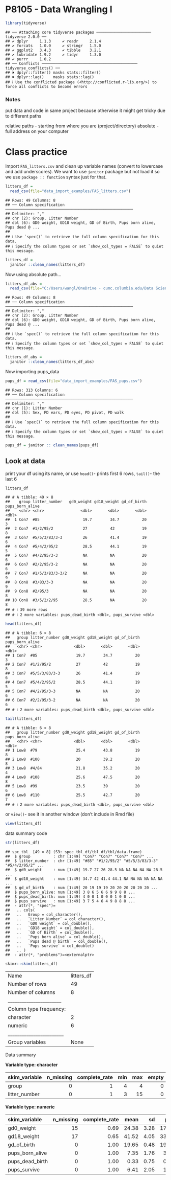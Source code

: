 P8105 - Data Wrangling I
================

``` r
library(tidyverse)
```

    ## ── Attaching core tidyverse packages ──────────────────────── tidyverse 2.0.0 ──
    ## ✔ dplyr     1.1.3     ✔ readr     2.1.4
    ## ✔ forcats   1.0.0     ✔ stringr   1.5.0
    ## ✔ ggplot2   3.4.3     ✔ tibble    3.2.1
    ## ✔ lubridate 1.9.2     ✔ tidyr     1.3.0
    ## ✔ purrr     1.0.2     
    ## ── Conflicts ────────────────────────────────────────── tidyverse_conflicts() ──
    ## ✖ dplyr::filter() masks stats::filter()
    ## ✖ dplyr::lag()    masks stats::lag()
    ## ℹ Use the conflicted package (<http://conflicted.r-lib.org/>) to force all conflicts to become errors

### Notes

put data and code in same project because otherwise it might get tricky
due to different paths

relative paths - starting from where you are (project/directory)
absolute - full address on your computer

# Class practice

Import `FAS_litters.csv` and clean up variable names (convert to
lowercase and add underscores). We want to use `janitor` package but not
load it so we use `package :: function` syntax just for that.

``` r
litters_df =
  read_csv(file="data_import_examples/FAS_litters.csv")
```

    ## Rows: 49 Columns: 8
    ## ── Column specification ────────────────────────────────────────────────────────
    ## Delimiter: ","
    ## chr (2): Group, Litter Number
    ## dbl (6): GD0 weight, GD18 weight, GD of Birth, Pups born alive, Pups dead @ ...
    ## 
    ## ℹ Use `spec()` to retrieve the full column specification for this data.
    ## ℹ Specify the column types or set `show_col_types = FALSE` to quiet this message.

``` r
litters_df = 
  janitor ::clean_names(litters_df)
```

Now using absolute path…

``` r
litters_df_abs =
  read_csv(file="C:/Users/wangl/OneDrive - cumc.columbia.edu/Data Science/Class/datawrangling_i/data_import_examples/FAS_litters.csv")
```

    ## Rows: 49 Columns: 8
    ## ── Column specification ────────────────────────────────────────────────────────
    ## Delimiter: ","
    ## chr (2): Group, Litter Number
    ## dbl (6): GD0 weight, GD18 weight, GD of Birth, Pups born alive, Pups dead @ ...
    ## 
    ## ℹ Use `spec()` to retrieve the full column specification for this data.
    ## ℹ Specify the column types or set `show_col_types = FALSE` to quiet this message.

``` r
litters_df_abs = 
  janitor ::clean_names(litters_df_abs)
```

Now importing pups_data

``` r
pups_df = read_csv(file="data_import_examples/FAS_pups.csv")
```

    ## Rows: 313 Columns: 6
    ## ── Column specification ────────────────────────────────────────────────────────
    ## Delimiter: ","
    ## chr (1): Litter Number
    ## dbl (5): Sex, PD ears, PD eyes, PD pivot, PD walk
    ## 
    ## ℹ Use `spec()` to retrieve the full column specification for this data.
    ## ℹ Specify the column types or set `show_col_types = FALSE` to quiet this message.

``` r
pups_df = janitor :: clean_names(pups_df)
```

## Look at data

print your df using its name, or use `head()`- prints first 6 rows,
`tail()`- the last 6

``` r
litters_df
```

    ## # A tibble: 49 × 8
    ##    group litter_number   gd0_weight gd18_weight gd_of_birth pups_born_alive
    ##    <chr> <chr>                <dbl>       <dbl>       <dbl>           <dbl>
    ##  1 Con7  #85                   19.7        34.7          20               3
    ##  2 Con7  #1/2/95/2             27          42            19               8
    ##  3 Con7  #5/5/3/83/3-3         26          41.4          19               6
    ##  4 Con7  #5/4/2/95/2           28.5        44.1          19               5
    ##  5 Con7  #4/2/95/3-3           NA          NA            20               6
    ##  6 Con7  #2/2/95/3-2           NA          NA            20               6
    ##  7 Con7  #1/5/3/83/3-3/2       NA          NA            20               9
    ##  8 Con8  #3/83/3-3             NA          NA            20               9
    ##  9 Con8  #2/95/3               NA          NA            20               8
    ## 10 Con8  #3/5/2/2/95           28.5        NA            20               8
    ## # ℹ 39 more rows
    ## # ℹ 2 more variables: pups_dead_birth <dbl>, pups_survive <dbl>

``` r
head(litters_df)
```

    ## # A tibble: 6 × 8
    ##   group litter_number gd0_weight gd18_weight gd_of_birth pups_born_alive
    ##   <chr> <chr>              <dbl>       <dbl>       <dbl>           <dbl>
    ## 1 Con7  #85                 19.7        34.7          20               3
    ## 2 Con7  #1/2/95/2           27          42            19               8
    ## 3 Con7  #5/5/3/83/3-3       26          41.4          19               6
    ## 4 Con7  #5/4/2/95/2         28.5        44.1          19               5
    ## 5 Con7  #4/2/95/3-3         NA          NA            20               6
    ## 6 Con7  #2/2/95/3-2         NA          NA            20               6
    ## # ℹ 2 more variables: pups_dead_birth <dbl>, pups_survive <dbl>

``` r
tail(litters_df)
```

    ## # A tibble: 6 × 8
    ##   group litter_number gd0_weight gd18_weight gd_of_birth pups_born_alive
    ##   <chr> <chr>              <dbl>       <dbl>       <dbl>           <dbl>
    ## 1 Low8  #79                 25.4        43.8          19               8
    ## 2 Low8  #100                20          39.2          20               8
    ## 3 Low8  #4/84               21.8        35.2          20               4
    ## 4 Low8  #108                25.6        47.5          20               8
    ## 5 Low8  #99                 23.5        39            20               6
    ## 6 Low8  #110                25.5        42.7          20               7
    ## # ℹ 2 more variables: pups_dead_birth <dbl>, pups_survive <dbl>

or `view()`- see it in another window (don’t include in Rmd file)

``` r
view(litters_df)
```

data summary code

``` r
str(litters_df)
```

    ## spc_tbl_ [49 × 8] (S3: spec_tbl_df/tbl_df/tbl/data.frame)
    ##  $ group          : chr [1:49] "Con7" "Con7" "Con7" "Con7" ...
    ##  $ litter_number  : chr [1:49] "#85" "#1/2/95/2" "#5/5/3/83/3-3" "#5/4/2/95/2" ...
    ##  $ gd0_weight     : num [1:49] 19.7 27 26 28.5 NA NA NA NA NA 28.5 ...
    ##  $ gd18_weight    : num [1:49] 34.7 42 41.4 44.1 NA NA NA NA NA NA ...
    ##  $ gd_of_birth    : num [1:49] 20 19 19 19 20 20 20 20 20 20 ...
    ##  $ pups_born_alive: num [1:49] 3 8 6 5 6 6 9 9 8 8 ...
    ##  $ pups_dead_birth: num [1:49] 4 0 0 1 0 0 0 1 0 0 ...
    ##  $ pups_survive   : num [1:49] 3 7 5 4 6 4 9 8 8 8 ...
    ##  - attr(*, "spec")=
    ##   .. cols(
    ##   ..   Group = col_character(),
    ##   ..   `Litter Number` = col_character(),
    ##   ..   `GD0 weight` = col_double(),
    ##   ..   `GD18 weight` = col_double(),
    ##   ..   `GD of Birth` = col_double(),
    ##   ..   `Pups born alive` = col_double(),
    ##   ..   `Pups dead @ birth` = col_double(),
    ##   ..   `Pups survive` = col_double()
    ##   .. )
    ##  - attr(*, "problems")=<externalptr>

``` r
skimr::skim(litters_df)
```

|                                                  |            |
|:-------------------------------------------------|:-----------|
| Name                                             | litters_df |
| Number of rows                                   | 49         |
| Number of columns                                | 8          |
| \_\_\_\_\_\_\_\_\_\_\_\_\_\_\_\_\_\_\_\_\_\_\_   |            |
| Column type frequency:                           |            |
| character                                        | 2          |
| numeric                                          | 6          |
| \_\_\_\_\_\_\_\_\_\_\_\_\_\_\_\_\_\_\_\_\_\_\_\_ |            |
| Group variables                                  | None       |

Data summary

**Variable type: character**

| skim_variable | n_missing | complete_rate | min | max | empty | n_unique | whitespace |
|:--------------|----------:|--------------:|----:|----:|------:|---------:|-----------:|
| group         |         0 |             1 |   4 |   4 |     0 |        6 |          0 |
| litter_number |         0 |             1 |   3 |  15 |     0 |       49 |          0 |

**Variable type: numeric**

| skim_variable   | n_missing | complete_rate |  mean |   sd |   p0 |   p25 |   p50 |   p75 | p100 | hist  |
|:----------------|----------:|--------------:|------:|-----:|-----:|------:|------:|------:|-----:|:------|
| gd0_weight      |        15 |          0.69 | 24.38 | 3.28 | 17.0 | 22.30 | 24.10 | 26.67 | 33.4 | ▃▇▇▆▁ |
| gd18_weight     |        17 |          0.65 | 41.52 | 4.05 | 33.4 | 38.88 | 42.25 | 43.80 | 52.7 | ▃▃▇▂▁ |
| gd_of_birth     |         0 |          1.00 | 19.65 | 0.48 | 19.0 | 19.00 | 20.00 | 20.00 | 20.0 | ▅▁▁▁▇ |
| pups_born_alive |         0 |          1.00 |  7.35 | 1.76 |  3.0 |  6.00 |  8.00 |  8.00 | 11.0 | ▁▃▂▇▁ |
| pups_dead_birth |         0 |          1.00 |  0.33 | 0.75 |  0.0 |  0.00 |  0.00 |  0.00 |  4.0 | ▇▂▁▁▁ |
| pups_survive    |         0 |          1.00 |  6.41 | 2.05 |  1.0 |  5.00 |  7.00 |  8.00 |  9.0 | ▁▃▂▇▇ |
